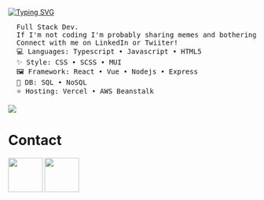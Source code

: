 [![Typing SVG](https://readme-typing-svg.herokuapp.com?font=Gowun+Batang&size=50&letterSpacing=4px&duration=3000&pause=300&color=8AA2F7&center=true&vCenter=true&multiline=true&width=1000&height=200&lines=Hiya!!+%3AD;Name's+Joyce)](https://git.io/typing-svg)

<!-------------------------------------------------------------------------------------------------------------------------------------------------->
<!----- About ME  ---------------------------------------------------------------------------------------------------------------------------------->
<!-------------------------------------------------------------------------------------------------------------------------------------------------->
<pre>
  Full Stack Dev.
  If I'm not coding I'm probably sharing memes and bothering Luna 🐶
  Connect with me on LinkedIn or Twiiter!
  💻 Languages: Typescript • Javascript • HTML5 
  ✨ Style: CSS • SCSS • MUI 
  🖼️ Framework: React • Vue • Nodejs • Express
  💾 DB: SQL • NoSQL
  ⭐️ Hosting: Vercel • AWS Beanstalk
</pre>

![](https://komarev.com/ghpvc/?username=joyceoh&style=for-the-badge)

<!-------------------------------------------------------------------------------------------------------------------------------------------------->
<!----- Contact  ----------------------------------------------------------------------------------------------------------------------------------->
<!-------------------------------------------------------------------------------------------------------------------------------------------------->

# Contact
<a href="https://www.linkedin.com/in/joyce-oh/" target="_blank"><img src="https://user-images.githubusercontent.com/74038190/235294012-0a55e343-37ad-4b0f-924f-c8431d9d2483.gif" width="70"></a>
<a href="https://x.com/@je_ohh" target="_blank"><img src="https://user-images.githubusercontent.com/74038190/235294011-b8074c31-9097-4a65-a594-4151b58743a8.gif" width="70"></a>

<!-------------------------------------------------------------------------------------------------------------------------------------------------->
<!-----  Skills  ----------------------------------------------------------------------------------------------------------------------------------->
<!-------------------------------------------------------------------------------------------------------------------------------------------------->


